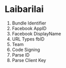 Laibarilai
==========

1) Bundle Identifier  
2) Facebook AppID  
3) Facebook DisplayName  
4) URL Types fbID 
5) Team 
6) Code Signing 
7) Parse ID 
8) Parse Client Key 
